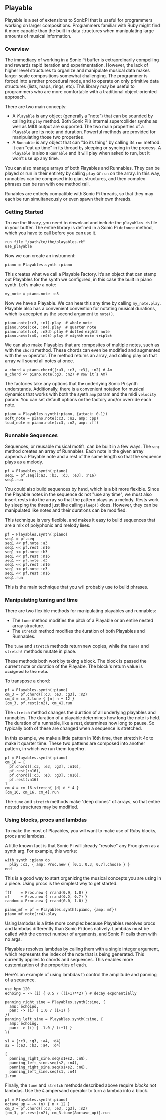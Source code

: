## Playable

Playable is a set of extensions to SonicPi that is useful for programmers working on larger compositions. Programmers familiar with Ruby might find it more capable than the built in data structures when manipulating large amounts of musical information.

### Overview

The immediacy of working in a Sonic Pi buffer is extraordinarily compelling and rewards rapid iteration and experimentation. However, the lack of higher level structures to organize and manipulate musical data makes larger-scale compositions somewhat challenging. The programmer is forced into a rather procedural mode, and to operate on only primitive data structures (lists, maps, rings, etc). This library may be useful to programmers who are more comfortable with a traditional object-oriented approach.

There are two main concepts:

*  A `Playable` is any object (generally a "note") that can be sounded by calling its `play` method. Both Sonic Pi’s internal supercollider synths as well as MIDI output are supported. The two main properties of a `Playable` are its note and duration. Powerful methods are provided for manipulating those two properties.
*  A `Runnable` is any object that can "do its thing" by calling its `run` method. It can "eat up time" in its thread by sleeping or syncing in the process. A `Playable` is also a `Runnable` and it will play when asked to run, but it won’t use up any time.

You can also manage arrays of both Playables and Runnables. They can be played or run in their entirety by calling `play` or `run` on the array. In this way, runnables can be composed into giant structures, and then complex phrases can be run with one method call.

Runables are entirely compatible with Sonic Pi threads, so that they may each be run simultaneously or even spawn their own threads.

### Getting Started

To use the library, you need to download and include the `playables.rb` file in your buffer. The entire library is defined in a Sonic Pi `defonce` method, which you have to call before you can use it.

```
run_file "/path/to/the/playables.rb"
use_playable
```

Now we can create an instrument:

```
piano = Playables.synth :piano
```

This creates what we call a Playable Factory. It’s an object that can stamp out Playables for the synth we configured, in this case the built in piano synth. Let’s make a note:

```
my_note = piano.note :c3
```

Now we have a Playable. We can hear this any time by calling `my_note.play`.  Playable also has a convenient convention for notating musical durations, which is accepted as the second argument to `note()`.

```
piano.note(:c3, :n1).play  # whole note
piano.note(:c4, :n4).play  # quarter note
piano.note(:c4, :n8d).play # dotted eighth note
piano.note(:c5, :n8t).play # eighth note triplet
```

We can also make Playables that are composites of multiple notes, such as with the `chord` method. These chords can even be modified and augmented with the `<<` operator. The method returns an array, and calling play on that array will sound all notes at once.

```
a_chord = piano.chord([:a3, :c3, :e3], :n2) # Am
a_chord << piano.note(:g3, :n2) # now it’s Am7
```

The factories take any options that the underlying Sonic Pi synth understands. Additionally, there is a convenient notation for musical dynamics that works with both the synth `amp` param and the midi `velocity` param. You can set default options on the factory and/or override each note.

```
piano = Playables.synth(:piano, {attack: 0.1})
soft_note = piano.note(:c3, :n2, amp: :pp)
loud_note = piano.note(:c3, :n2, amp: :ff)
```

### Runnable Sequences

Sequences, or reusable musical motifs, can be built in a few ways. The `seq` method creates an array of Runnables. Each note in the given array appends a Playable note and a rest of the same length so that the sequence plays as a melody.

```
pf = Playables.synth(:piano)
seq1 = pf.seq([:a3, :b3, :d3, :e3], :n16) 
seq1.run
```

You could also build sequences by hand, which is a bit more flexible. Since the Playable notes in the sequence do not "use any time", we must also insert rests into the array so that the pattern plays as a melody. Rests work by sleeping the thread just like calling `sleep()` does. However, they can be manipulated like notes and their durations can be modified.

This technique is very flexible, and makes it easy to build sequences that are a mix of polyphonic and melody lines.

```
pf = Playables.synth(:piano)
seq1 = pf.seq
seq1 << pf.note :a3
seq1 << pf.rest :n16
seq1 << pf.note :b3
seq1 << pf.rest :n16
seq1 << pf.note :d3
seq1 << pf.rest :n16
seq1 << pf.note :e3
seq1 << pf.rest :n16
seq1.run
```

This is the main technique that you will probably use to build phrases.

### Manipulating tuning and time

There are two flexible methods for manipulating playables and runnables:

* The `tune` method modifies the pitch of a Playable or an entire nested array structure.
* The `stretch` method modifies the duration of both Playables and Runnables.

The `tune` and `stretch` methods return new copies, while the `tune!` and `stretch!` methods mutate in place.

These methods both work by taking a block. The block is passed the current note or duration of the Playable. The block's return value is assigned to the note.

To transpose a chord:

```
pf = Playables.synth(:piano)
cm_3 = pf.chord([:c3, :e3, :g3], :n2)
cm_4 = cm_3.tune { |n| n + 12 }
[cm_3, pf.rest(:n2), cm_4].run
```

The `stretch` method changes the duration of all underlying playables and runnables. The duration of a playable determines how long the note is held. The duration of a runnable, like a rest, determines how long to pause. So typically both of these are changed when a sequence is stretched.

In this example, we make a little pattern in 16th time, then stretch it 4x to make it quarter time. These two patterns are composed into another pattern, in which we run them together.

```
pf = Playables.synth(:piano)
cm_16 = [
  pf.chord([:c3, :e3, :g3], :n16),
  pf.rest(:n16),
  pf.chord([:c3, :e3, :g3], :n16),
  pf.rest(:n16)
]
cm_4 = cm_16.stretch{ |d| d * 4 }
[cm_16, cm_16, cm_4].run
```

The `tune` and `stretch` methods make "deep clones" of arrays, so that entire nested structures may be modified. 

### Using blocks, procs and lambdas

To make the most of Playables, you will want to make use of Ruby blocks, procs and lambdas.

A little known fact is that Sonic Pi will already "resolve" any Proc given as a synth arg. For example, this works:

```
with_synth :piano do
  play :c3, { amp: Proc.new { [0.1, 0.3, 0.7].choose } }
end
```

This is a good way to start organizing the musical concepts you are using in a piece.
Using procs is the simplest way to get started.

```
fff    = Proc.new { rrand(0.9, 1.0) }
mf     = Proc.new { rrand(0.5, 0.7) }
random = Proc.new { rrand(0.0, 1.0) }

piano_mf = pf = Playables.synth(:piano, {amp: mf})
piano_mf.note(:c4).play
```

Using lambdas is a little more complex because Playables resolves procs and lambdas differently than Sonic Pi does natively. Lambdas must be called with the correct number of arguments, and Sonic Pi calls them with no args.

Playables resolves lambdas by calling them with a single integer argument, which represents the index of the note that is being generated. This currently applies to chords and sequences. This enables more customization of the properties of each. 

Here's an example of using lambdas to control the amplitude and panning of a sequence.

```
use_bpm 120
echoing = -> (i) { 0.5 / ((i+1)**2) } # decay exponentially

panning_right_sine = Playables.synth(:sine, {
  amp: echoing,
  pan: -> (i) { 1.0 / (i+1) }
})
panning_left_sine = Playables.synth(:sine, {
  amp: echoing,
  pan: -> (i) { -1.0 / (i+1) }
})

s1 = [:c3, :g3, :a4, :d4]
s2 = [:e3, :b3, :a4, :d4]

[
  panning_right_sine.seq(s1+s2, :n8),
  panning_left_sine.seq(s2, :n4),
  panning_right_sine.seq(s1+s2, :n8),
  panning_left_sine.seq(s1, :n4)
].run
```

Finally, the `tune` and `stretch` methods described above require _blocks_ not lambdas. Use the `&` ampersand operator to turn a lambda into a block.

```
pf = Playables.synth(:piano)
octave_up = -> (n) { n + 12 }
cm_3 = pf.chord([:c3, :e3, :g3], :n2)
[cm_3, pf.rest(:n2), cm_3.tune(&octave_up)].run
```






